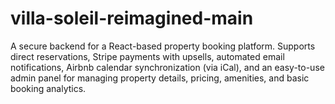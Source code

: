 # villa-soleil-reimagined-main
A secure backend for a React-based property booking platform. Supports direct reservations, Stripe payments with upsells, automated email notifications, Airbnb calendar synchronization (via iCal), and an easy-to-use admin panel for managing property details, pricing, amenities, and basic booking analytics.
